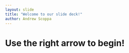 ```yaml
---
layout: slide
title: "Welcome to our slide deck!"
author: Andrew Scoppa
---
```


# Use the right arrow to begin!
